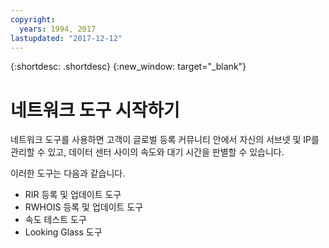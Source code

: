 ```yaml
---
copyright:
  years: 1994, 2017
lastupdated: "2017-12-12"
---
```


{:shortdesc: .shortdesc}
{:new_window: target="_blank"}

# 네트워크 도구 시작하기

네트워크 도구를 사용하면 고객이 글로벌 등록 커뮤니티 안에서 자신의 서브넷 및 IP를 관리할 수 있고, 데이터 센터 사이의 속도와 대기 시간을 판별할 수 있습니다.  

이러한 도구는 다음과 같습니다. 
 * RIR 등록 및 업데이트 도구
 * RWHOIS 등록 및 업데이트 도구
 * 속도 테스트 도구
 * Looking Glass 도구
